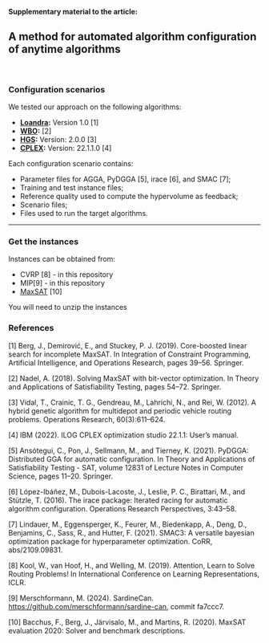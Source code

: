 **Supplementary material to the article:**

## A method for automated algorithm configuration of anytime algorithms
<br>

### Configuration scenarios

We tested our approach on the following algorithms:

+ **[Loandra](https://github.com/jezberg/loandra):** Version 1.0 [1]  
+ **[WBO](https://github.com/sbjoshi/Open-WBO-Inc):** [2]  
+ **[HGS]( https://github.com/vidalt/HGS-CVRP/):** Version: 2.0.0 [3]  
+ **[CPLEX](https://www.ibm.com/products/ilog-cplex-optimization-studio):** Version: 22.1.1.0 [4]  

Each configuration scenario contains:  
+ Parameter files for AGGA, PyDGGA [5], irace [6], and SMAC [7];  
+ Training and test instance files;  
+ Reference quality used to compute the hypervolume as feedback;  
+ Scenario files;  
+ Files used to run the target algorithms.  

***

### Get the instances

Instances can be obtained from:
+ CVRP [8] - in this repository  
+ MIP[9]  - in this repository  
+ [MaxSAT](http://www.cs.toronto.edu/maxsat-lib/maxsat-instances/master-set/unweighted/) [10]  

You will need to unzip the instances

### References

[1] Berg, J., Demirović, E., and Stuckey, P. J. (2019). Core-boosted linear search for incomplete MaxSAT. In Integration of Constraint Programming, Artificial Intelligence, and Operations Research, pages 39–56. Springer.

[2] Nadel, A. (2018). Solving MaxSAT with bit-vector optimization. In Theory and Applications of Satisfiability Testing, pages 54–72. Springer.

[3] Vidal, T., Crainic, T. G., Gendreau, M., Lahrichi, N., and Rei, W. (2012). A hybrid genetic algorithm for multidepot and periodic vehicle routing problems. Operations Research, 60(3):611–624.

[4] IBM (2022). ILOG CPLEX optimization studio 22.1.1: User’s manual.

[5] Ansótegui, C., Pon, J., Sellmann, M., and Tierney, K. (2021). PyDGGA: Distributed GGA for automatic configuration. In Theory and Applications of Satisfiability Testing - SAT, volume 12831 of Lecture Notes in Computer Science, pages 11–20. Springer.

[6] López-Ibáñez, M., Dubois-Lacoste, J., Leslie, P. C., Birattari, M., and Stützle, T. (2016). The irace package: Iterated racing for automatic algorithm configuration. Operations Research Perspectives, 3:43–58.

[7] Lindauer, M., Eggensperger, K., Feurer, M., Biedenkapp, A., Deng, D., Benjamins, C., Sass, R., and Hutter, F. (2021). SMAC3: A versatile bayesian optimization package for hyperparameter optimization. CoRR, abs/2109.09831.

[8] Kool, W., van Hoof, H., and Welling, M. (2019). Attention, Learn to Solve Routing Problems! In International Conference on Learning Representations, ICLR.

[9] Merschformann, M. (2024). SardineCan. https://github.com/merschformann/sardine-can, commit fa7ccc7.

[10] Bacchus, F., Berg, J., Järvisalo, M., and Martins, R. (2020). MaxSAT evaluation 2020: Solver and benchmark descriptions.
